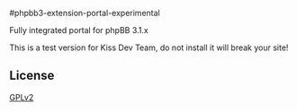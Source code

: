 #phpbb3-extension-portal-experimental

Fully integrated portal for phpBB 3.1.x

This is a test version for Kiss Dev Team, do not install it will break your site!
## License

[GPLv2](license.txt)
